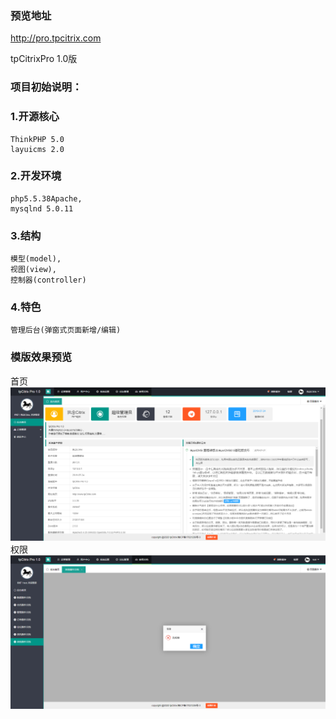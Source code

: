 ### 预览地址
http://pro.tpcitrix.com

tpCitrixPro 1.0版

### 项目初始说明：

### 1.开源核心
	ThinkPHP 5.0
  	layuicms 2.0

### 2.开发环境
	php5.5.38Apache,
  	mysqlnd 5.0.11

### 3.结构
	模型(model),
	视图(view),
	控制器(controller)

### 4.特色
	管理后台(弹窗式页面新增/编辑)

### 模版效果预览
首页
![首页](https://github.com/2722279500/tpCitrixPro/blob/master/public/admin/images/20190724084751.png "QQ截图20190724084751.png")
权限
![权限](https://github.com/2722279500/tpCitrixPro/blob/master/public/admin/images/20190724104103.png "QQ截图20190724104103.png")


